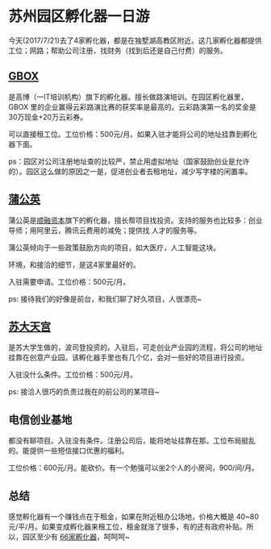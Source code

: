 # 苏州园区孵化器一日游
今天(2017/7/21)去了4家孵化器，都是在独墅湖高教区附近。这几家孵化器都提供工位；网路；帮助公司注册，找财务（找到后还是自己付费）的服务。

## [GBOX](http://www.gem-inno.com/?page_id=29)
是高博（一IT培训机构）旗下的孵化器。擅长做路演培训。在园区孵化器里，GBOX 里的企业赢得云彩路演比赛的获奖率是最高的。云彩路演第一名的奖金是 30万现金+20万云彩券。

可以直接租工位。工位价格：500元/月。如果入驻才能将公司的地址挂靠到孵化器下面。

ps：园区对公司注册地址查的比较严，禁止用虚拟地址（国家鼓励创业是允许的）。园区这么做的原因之一是，促进创业者去租地址，减少写字楼的闲置率。

## [蒲公英](http://www.pgyspace.com/home)
蒲公英是[顺融资本](http://www.shunrongvc.com/)旗下的孵化器，擅长帮项目找投资。支持的服务也比较多：创业导师；用阿里云，腾讯云费用的减免；提供找 人才的服务等。

蒲公英倾向于一些政策鼓励方向的项目，如大医疗，人工智能这块。

环境，和接洽的细节，是这4家里最好的。

入驻需要申请。工位价格：500元/月。

ps: 接待我们的好像是前台，和我们聊了好久项目，人很漂亮~

## [苏大天宫](https://baike.baidu.com/item/%E6%B1%9F%E8%8B%8F%E8%8B%8F%E5%A4%A7%E5%A4%A9%E5%AE%AB%E5%88%9B%E4%B8%9A%E6%8A%95%E8%B5%84%E7%AE%A1%E7%90%86%E6%9C%89%E9%99%90%E5%85%AC%E5%8F%B8/16541733)
是苏大学生做的，波司登投资的。入驻后，可走创业产业园的流程，将公司的地址挂靠在创意产业园。该孵化器手里也有几个亿，会对一些好的项目进行投资。

入驻没什么条件。工位价格：500元/月。

ps: 接洽人很巧的负责过我在的前公司的某项目~

## 电信创业基地
都没有聊项目。入驻没有条件。注册公司后，能将地址挂靠在那。工位布局挺乱的。能提供一些短信接口优惠的福利。

工位价格：600元/月。能砍价。有一个勉强可以坐2个人的小房间，900/间/月。

## 总结
感觉孵化器有一个赚钱点在于租金，如果在附近租办公场地，价格大概是 40~80元/平/月。如果变成孵化器来租工位，租金就涨了很多，有的还有政府补贴。所以，园区至少有 [66家孵化器](http://ever.isip.cn/pc/fhq/p-1)，呵呵呵~